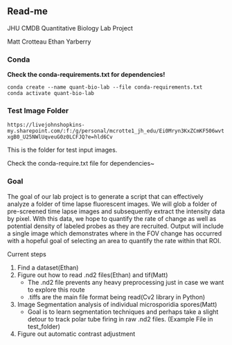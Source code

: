 ## Read-me

JHU CMDB Quantitative Biology Lab Project

Matt Crotteau
Ethan Yarberry
### Conda
**Check the conda-requirements.txt for dependencies!**


```
conda create --name quant-bio-lab --file conda-requirements.txt
conda activate quant-bio-lab
```

### Test Image Folder
```https://livejohnshopkins-my.sharepoint.com/:f:/g/personal/mcrotte1_jh_edu/Ei0Mryn3KxZCmKF506wvtxgB0_U25NWlUqveuG0z0LCFJQ?e=hld6Cv```
 
This is the folder for test input images. 

Check the conda-require.txt file for dependencies~
### Goal
The goal of our lab project is to generate a script that can effectively analyze a folder of time lapse fluorescent images. We will glob a folder of pre-screened time lapse images and subsequently extract the intensity data by pixel. With this data, we hope to quantify the rate of change as well as potential density of labeled probes as they are recruited. Output will include a single image which demonstrates where in the FOV change has occurred with a hopeful goal of selecting an area to quantify the rate within that ROI. 

Current steps
1) Find a dataset(Ethan)
2) Figure out how to read .nd2 files(Ethan) and tif(Matt)
    - The .nd2 file prevents any heavy preprocessing just in case we want to explore this route
    - .tiffs are the main file format being read(Cv2 library in Python)
3) Image Segmentation analysis of individual microsporidia spores(Matt)
    - Goal is to learn segmentation techniques and perhaps take a slight detour to track polar tube firing in raw .nd2 files. (Example File in test_folder)
4) Figure out automatic contrast adjustment